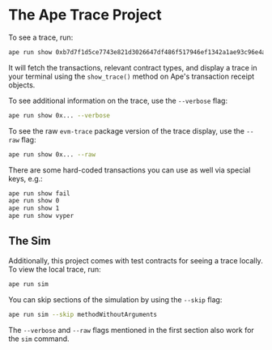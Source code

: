 # The Ape Trace Project

To see a trace, run:

```bash
ape run show 0xb7d7f1d5ce7743e821d3026647df486f517946ef1342a1ae93c96e4a8016eab7 --network ethereum:mainnet:alchemy
```

It will fetch the transactions, relevant contract types, and display a trace in your terminal using the `show_trace()` method on Ape's transaction receipt objects.

To see additional information on the trace, use the `--verbose` flag:

```bash
ape run show 0x... --verbose
```

To see the raw `evm-trace` package version of the trace display, use the `--raw` flag:

```bash
ape run show 0x... --raw
```

There are some hard-coded transactions you can use as well via special keys, e.g.:

```bash
ape run show fail
ape run show 0
ape run show 1
ape run show vyper
```

## The Sim

Additionally, this project comes with test contracts for seeing a trace locally.
To view the local trace, run:

```bash
ape run sim
```

You can skip sections of the simulation by using the `--skip` flag:

```bash
ape run sim --skip methodWithoutArguments 
```

The `--verbose` and `--raw` flags mentioned in the first section also work for the `sim` command.
